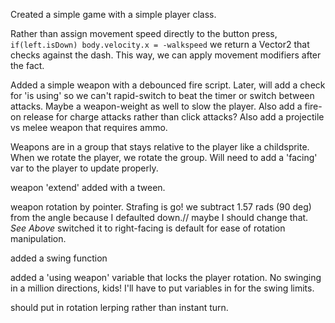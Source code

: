 Created a simple game with a simple player class.

Rather than assign movement speed directly to the button press, ```if(left.isDown) body.velocity.x = -walkspeed``` we return a Vector2 that checks against the dash. This way, we can apply movement modifiers after the fact.

Added a simple weapon with a debounced fire script. Later, will add a check for 'is using' so we can't rapid-switch to beat the timer or switch between attacks. Maybe a weapon-weight as well to slow the player.  Also add a fire-on release for charge attacks rather than click attacks?
Also add a projectile vs melee weapon that requires ammo.

Weapons are in a group that stays relative to the player like a childsprite. When we rotate the player, we rotate the group. Will need to add a 'facing' var to the player to update properly.

weapon 'extend' added with a tween.

weapon rotation by pointer. Strafing is go! we subtract 1.57 rads (90 deg) from the angle because I defaulted down.// maybe I should change that.
*See Above* switched it to right-facing is default for ease of rotation manipulation.

added a swing function

added a 'using weapon' variable that locks the player rotation. No swinging in a million directions, kids!
I'll have to put variables in for the swing limits.

should put in rotation lerping rather than instant turn. 
